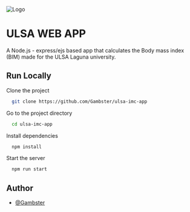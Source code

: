 
![Logo](https://oducal.com/storage/universities/oducal_universidad_1581120699.png)


# ULSA WEB APP
A Node.js - express/ejs based app that calculates the Body mass index (BIM) made for the ULSA Laguna university.


## Run Locally

Clone the project

```bash
  git clone https://github.com/Gambster/ulsa-imc-app
```

Go to the project directory

```bash
  cd ulsa-imc-app
```

Install dependencies

```bash
  npm install
```

Start the server

```bash
  npm run start
```


## Author

- [@Gambster](https://www.github.com/gambster)

